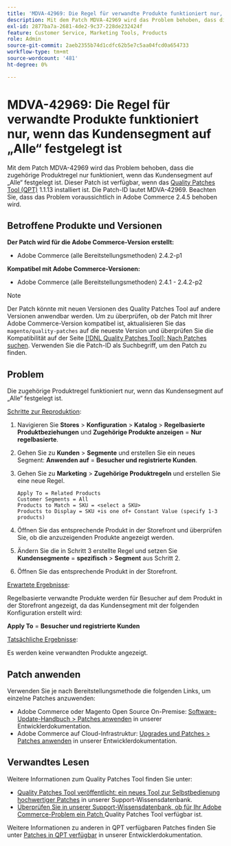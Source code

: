 ```yaml
---
title: 'MDVA-42969: Die Regel für verwandte Produkte funktioniert nur, wenn das Kundensegment auf „Alle“ festgelegt ist'
description: Mit dem Patch MDVA-42969 wird das Problem behoben, dass die zugehörige Produktregel nur funktioniert, wenn das Kundensegment auf „Alle“ festgelegt ist. Dieser Patch ist verfügbar, wenn das [Quality Patches Tool (QPT)](/help/announcements/adobe-commerce-announcements/magento-quality-patches-released-new-tool-to-self-serve-quality-patches.md) 1.1.13 installiert ist. Die Patch-ID lautet MDVA-42969. Beachten Sie, dass das Problem voraussichtlich in Adobe Commerce 2.4.5 behoben wird.
exl-id: 2877ba7a-2681-4de2-9c37-228de232424f
feature: Customer Service, Marketing Tools, Products
role: Admin
source-git-commit: 2aeb2355b74d1cdfc62b5e7c5aa04fcd0a654733
workflow-type: tm+mt
source-wordcount: '481'
ht-degree: 0%

---
```


# MDVA-42969: Die Regel für verwandte Produkte funktioniert nur, wenn das Kundensegment auf „Alle“ festgelegt ist

Mit dem Patch MDVA-42969 wird das Problem behoben, dass die zugehörige Produktregel nur funktioniert, wenn das Kundensegment auf „Alle“ festgelegt ist. Dieser Patch ist verfügbar, wenn das [Quality Patches Tool (QPT)](/help/announcements/adobe-commerce-announcements/magento-quality-patches-released-new-tool-to-self-serve-quality-patches.md) 1.1.13 installiert ist. Die Patch-ID lautet MDVA-42969. Beachten Sie, dass das Problem voraussichtlich in Adobe Commerce 2.4.5 behoben wird.

## Betroffene Produkte und Versionen

**Der Patch wird für die Adobe Commerce-Version erstellt:**

* Adobe Commerce (alle Bereitstellungsmethoden) 2.4.2-p1

**Kompatibel mit Adobe Commerce-Versionen:**

* Adobe Commerce (alle Bereitstellungsmethoden) 2.4.1 - 2.4.2-p2

>[!NOTE]
>
>Der Patch könnte mit neuen Versionen des Quality Patches Tool auf andere Versionen anwendbar werden. Um zu überprüfen, ob der Patch mit Ihrer Adobe Commerce-Version kompatibel ist, aktualisieren Sie das `magento/quality-patches` auf die neueste Version und überprüfen Sie die Kompatibilität auf der Seite [[!DNL Quality Patches Tool]: Nach Patches suchen](https://experienceleague.adobe.com/tools/commerce-quality-patches/index.html?lang=de). Verwenden Sie die Patch-ID als Suchbegriff, um den Patch zu finden.

## Problem

Die zugehörige Produktregel funktioniert nur, wenn das Kundensegment auf „Alle“ festgelegt ist.

<u>Schritte zur Reproduktion</u>:

1. Navigieren Sie **Stores** > **Konfiguration** > **Katalog** > **Regelbasierte Produktbeziehungen** und **Zugehörige Produkte anzeigen** = **Nur regelbasierte**.
1. Gehen Sie zu **Kunden** > **Segmente** und erstellen Sie ein neues Segment: **Anwenden auf** = **Besucher und registrierte Kunden**.
1. Gehen Sie zu **Marketing** > **Zugehörige Produktregeln** und erstellen Sie eine neue Regel.

   ```code block
   Apply To = Related Products
   Customer Segments = All
   Products to Match = SKU = <select a SKU>
   Products to Display = SKU +is one of+ Constant Value (specify 1-3 products)
   ```

1. Öffnen Sie das entsprechende Produkt in der Storefront und überprüfen Sie, ob die anzuzeigenden Produkte angezeigt werden.
1. Ändern Sie die in Schritt 3 erstellte Regel und setzen Sie **Kundensegmente** = **spezifisch** > **Segment** aus Schritt 2.
1. Öffnen Sie das entsprechende Produkt in der Storefront.

<u>Erwartete Ergebnisse</u>:

Regelbasierte verwandte Produkte werden für Besucher auf dem Produkt in der Storefront angezeigt, da das Kundensegment mit der folgenden Konfiguration erstellt wird:

**Apply To** = **Besucher und registrierte Kunden**

<u>Tatsächliche Ergebnisse</u>:

Es werden keine verwandten Produkte angezeigt.

## Patch anwenden

Verwenden Sie je nach Bereitstellungsmethode die folgenden Links, um einzelne Patches anzuwenden:

* Adobe Commerce oder Magento Open Source On-Premise: [Software-Update-Handbuch > Patches anwenden](https://experienceleague.adobe.com/de/docs/commerce-operations/tools/quality-patches-tool/usage) in unserer Entwicklerdokumentation.
* Adobe Commerce auf Cloud-Infrastruktur: [Upgrades und Patches > Patches anwenden](https://experienceleague.adobe.com/de/docs/commerce-cloud-service/user-guide/develop/upgrade/apply-patches) in unserer Entwicklerdokumentation.

## Verwandtes Lesen

Weitere Informationen zum Quality Patches Tool finden Sie unter:

* [Quality Patches Tool veröffentlicht: ein neues Tool zur Selbstbedienung hochwertiger Patches](/help/announcements/adobe-commerce-announcements/magento-quality-patches-released-new-tool-to-self-serve-quality-patches.md) in unserer Support-Wissensdatenbank.
* [Überprüfen Sie in unserer Support-Wissensdatenbank, ob für Ihr Adobe Commerce-Problem ein Patch ](/help/support-tools/patches-available-in-qpt-tool/check-patch-for-magento-issue-with-magento-quality-patches.md) Quality Patches Tool verfügbar ist.

Weitere Informationen zu anderen in QPT verfügbaren Patches finden Sie unter [Patches in QPT verfügbar](https://experienceleague.adobe.com/tools/commerce-quality-patches/index.html?lang=de) in unserer Entwicklerdokumentation.
